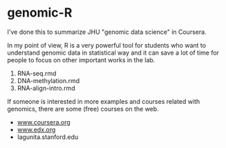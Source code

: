 # genomic-R

I've done this to summarize JHU "genomic data science" in Coursera.

In my point of view, R is a very powerful tool for students who want to understand genomic data in statistical way and it can save a lot of time for people to focus on other important works in the lab.  

1. RNA-seq.rmd
2. DNA-methylation.rmd
3. RNA-align-intro.rmd

If someone is interested in more examples and courses related with genomics, there are some (free) courses on the web. 

- www.coursera.org
- www.edx.org
- lagunita.stanford.edu


